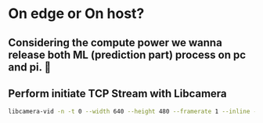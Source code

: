 # On edge or On host?
## Considering the compute power we wanna release both ML (prediction part) process on pc and pi. 💓 

## Perform initiate TCP Stream with Libcamera
```sh
libcamera-vid -n -t 0 --width 640 --height 480 --framerate 1 --inline --listen -o tcp://127.0.0.1:8888
```
